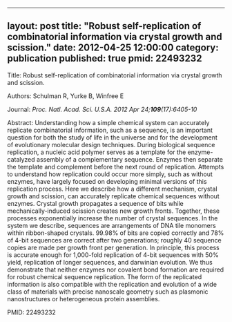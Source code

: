 
---
layout: post
title:  "Robust self-replication of combinatorial information via crystal growth and scission."
date:   2012-04-25 12:00:00
category:  publication
published: true
pmid: 22493232
---

Title: Robust self-replication of combinatorial information via crystal growth and scission.

Authors: Schulman R, Yurke B, Winfree E

Journal: *Proc. Natl. Acad. Sci. U.S.A. 2012 Apr 24;**109**(17):6405-10*

Abstract: Understanding how a simple chemical system can accurately replicate combinatorial information, such as a sequence, is an important question for both the study of life in the universe and for the development of evolutionary molecular design techniques. During biological sequence replication, a nucleic acid polymer serves as a template for the enzyme-catalyzed assembly of a complementary sequence. Enzymes then separate the template and complement before the next round of replication. Attempts to understand how replication could occur more simply, such as without enzymes, have largely focused on developing minimal versions of this replication process. Here we describe how a different mechanism, crystal growth and scission, can accurately replicate chemical sequences without enzymes. Crystal growth propagates a sequence of bits while mechanically-induced scission creates new growth fronts. Together, these processes exponentially increase the number of crystal sequences. In the system we describe, sequences are arrangements of DNA tile monomers within ribbon-shaped crystals. 99.98% of bits are copied correctly and 78% of 4-bit sequences are correct after two generations; roughly 40 sequence copies are made per growth front per generation. In principle, this process is accurate enough for 1,000-fold replication of 4-bit sequences with 50% yield, replication of longer sequences, and darwinian evolution. We thus demonstrate that neither enzymes nor covalent bond formation are required for robust chemical sequence replication. The form of the replicated information is also compatible with the replication and evolution of a wide class of materials with precise nanoscale geometry such as plasmonic nanostructures or heterogeneous protein assemblies.

PMID: 22493232

